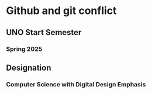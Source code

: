 # Github and git conflict

## UNO Start Semester
### Spring 2025

## Designation
### Computer Science with Digital Design Emphasis
